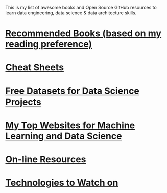 This is my list of awesome books and Open Source GitHub resources to learn data engineering, data science & data architecture skills.

# [Recommended Books (based on my reading preference)](./Books.md)

# [Cheat Sheets](./Cheatsheets.md)

# [Free Datasets for Data Science Projects](./Freedatasets.md)

# [My Top Websites for Machine Learning and Data Science](./Topwebsites.md)

# [On-line Resources](./OnlineResources.md)

# [Technologies to Watch on](./TechOnWatching.md)